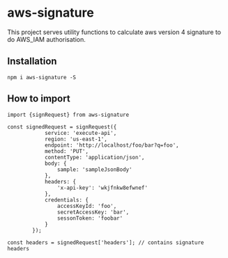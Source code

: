 # aws-signature

This project serves utility functions to calculate aws version 4 signature to do AWS_IAM authorisation.


## Installation
```npm i aws-signature -S```


## How to import
````
import {signRequest} from aws-signature

const signedRequest = signRequest({
            service: 'execute-api',
            region: 'us-east-1',
            endpoint: 'http://localhost/foo/bar?q=foo',
            method: 'PUT',
            contentType: 'application/json',
            body: {
                sample: 'sampleJsonBody'
            },
            headers: {
                'x-api-key': 'wkjfnkw8efwnef'
            },
            credentials: {
                accessKeyId: 'foo',
                secretAccessKey: 'bar',
                sessonToken: 'foobar'
            }
        });

const headers = signedRequest['headers']; // contains signature headers
````